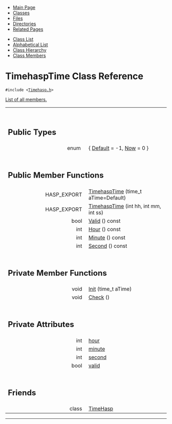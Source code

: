 <div class="tabs">

- [Main Page](index.md)
- <span id="current">[Classes](annotated.md)</span>
- [Files](files.md)
- [Directories](dirs.md)
- [Related Pages](pages.md)

</div>

<div class="tabs">

- [Class List](annotated.md)
- [Alphabetical List](classes.md)
- [Class Hierarchy](hierarchy.md)
- [Class Members](functions.md)

</div>

# TimehaspTime Class Reference

`#include <`<a href="Timehasp_8h-source.md" class="el"><code>Timehasp.h</code></a>`>`

[List of all members.](classTimehaspTime-members.md)

<table data-border="0" data-cellpadding="0" data-cellspacing="0">
<colgroup>
<col style="width: 50%" />
<col style="width: 50%" />
</colgroup>
<tbody>
<tr>
<td></td>
<td></td>
</tr>
<tr>
<td colspan="2"><br />
&#10;<h2 id="public-types">Public Types</h2></td>
</tr>
<tr>
<td class="memItemLeft" style="text-align: right;" data-nowrap="" data-valign="top">enum  </td>
<td class="memItemRight" data-valign="bottom">{ <a href="classTimehaspTime.md#68986ab776eb5d6b5a809a1c005a73007a1920d61156abc05a60135aefe8bc67" class="el">Default</a> = -1, <a href="classTimehaspTime.md#68986ab776eb5d6b5a809a1c005a73001e1cc9bdeb2f29f5480106aec7e9bc48" class="el">Now</a> = 0 }</td>
</tr>
<tr>
<td colspan="2"><br />
&#10;<h2 id="public-member-functions">Public Member Functions</h2></td>
</tr>
<tr>
<td class="memItemLeft" style="text-align: right;" data-nowrap="" data-valign="top">HASP_EXPORT </td>
<td class="memItemRight" data-valign="bottom"><a href="classTimehaspTime.md#ee8ab37654f58f721b58c99b9e36c6bc" class="el">TimehaspTime</a> (time_t aTime=Default)</td>
</tr>
<tr>
<td class="memItemLeft" style="text-align: right;" data-nowrap="" data-valign="top">HASP_EXPORT </td>
<td class="memItemRight" data-valign="bottom"><a href="classTimehaspTime.md#f534455bc7165a6b0ecbdbe3eff33f64" class="el">TimehaspTime</a> (int hh, int mm, int ss)</td>
</tr>
<tr>
<td class="memItemLeft" style="text-align: right;" data-nowrap="" data-valign="top">bool </td>
<td class="memItemRight" data-valign="bottom"><a href="classTimehaspTime.md#831461f04850a88060322f4a164f9ccc" class="el">Valid</a> () const</td>
</tr>
<tr>
<td class="memItemLeft" style="text-align: right;" data-nowrap="" data-valign="top">int </td>
<td class="memItemRight" data-valign="bottom"><a href="classTimehaspTime.md#01d115e51bbaea3b3e3da4cf9b19a0f3" class="el">Hour</a> () const</td>
</tr>
<tr>
<td class="memItemLeft" style="text-align: right;" data-nowrap="" data-valign="top">int </td>
<td class="memItemRight" data-valign="bottom"><a href="classTimehaspTime.md#4226fb142287e8176ded46c46e03d166" class="el">Minute</a> () const</td>
</tr>
<tr>
<td class="memItemLeft" style="text-align: right;" data-nowrap="" data-valign="top">int </td>
<td class="memItemRight" data-valign="bottom"><a href="classTimehaspTime.md#709e822be0a67b1249f77ca7be032175" class="el">Second</a> () const</td>
</tr>
<tr>
<td colspan="2"><br />
&#10;<h2 id="private-member-functions">Private Member Functions</h2></td>
</tr>
<tr>
<td class="memItemLeft" style="text-align: right;" data-nowrap="" data-valign="top">void </td>
<td class="memItemRight" data-valign="bottom"><a href="classTimehaspTime.md#f3f16eb5859d3bf642e6beb88534d012" class="el">Init</a> (time_t aTime)</td>
</tr>
<tr>
<td class="memItemLeft" style="text-align: right;" data-nowrap="" data-valign="top">void </td>
<td class="memItemRight" data-valign="bottom"><a href="classTimehaspTime.md#cf4d8c64ad8cdffbd356d922be6908aa" class="el">Check</a> ()</td>
</tr>
<tr>
<td colspan="2"><br />
&#10;<h2 id="private-attributes">Private Attributes</h2></td>
</tr>
<tr>
<td class="memItemLeft" style="text-align: right;" data-nowrap="" data-valign="top">int </td>
<td class="memItemRight" data-valign="bottom"><a href="classTimehaspTime.md#896c55cc5e46fab38ce9f51ebf7bfcd3" class="el">hour</a></td>
</tr>
<tr>
<td class="memItemLeft" style="text-align: right;" data-nowrap="" data-valign="top">int </td>
<td class="memItemRight" data-valign="bottom"><a href="classTimehaspTime.md#0a7d55be9d12a369a6a8da0fb517fba4" class="el">minute</a></td>
</tr>
<tr>
<td class="memItemLeft" style="text-align: right;" data-nowrap="" data-valign="top">int </td>
<td class="memItemRight" data-valign="bottom"><a href="classTimehaspTime.md#a9f0e61a137d86aa9db53465e0801612" class="el">second</a></td>
</tr>
<tr>
<td class="memItemLeft" style="text-align: right;" data-nowrap="" data-valign="top">bool </td>
<td class="memItemRight" data-valign="bottom"><a href="classTimehaspTime.md#9f7d0ee82b6a6ca7ddeae841f3253059" class="el">valid</a></td>
</tr>
<tr>
<td colspan="2"><br />
&#10;<h2 id="friends">Friends</h2></td>
</tr>
<tr>
<td class="memItemLeft" style="text-align: right;" data-nowrap="" data-valign="top">class </td>
<td class="memItemRight" data-valign="bottom"><a href="classTimehaspTime.md#c811d5b2d6a2a0dc95dd04a1e438ae93" class="el">TimeHasp</a></td>
</tr>
</tbody>
</table>

------------------------------------------------------------------------

<span id="_details"></span>

